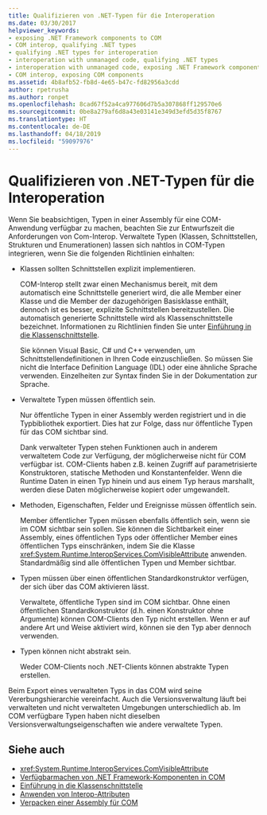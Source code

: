 ```yaml
---
title: Qualifizieren von .NET-Typen für die Interoperation
ms.date: 03/30/2017
helpviewer_keywords:
- exposing .NET Framework components to COM
- COM interop, qualifying .NET types
- qualifying .NET types for interoperation
- interoperation with unmanaged code, qualifying .NET types
- interoperation with unmanaged code, exposing .NET Framework components
- COM interop, exposing COM components
ms.assetid: 4b8afb52-fb8d-4e65-b47c-fd82956a3cdd
author: rpetrusha
ms.author: ronpet
ms.openlocfilehash: 8cad67f52a4ca977606d7b5a307868ff129570e6
ms.sourcegitcommit: 0be8a279af6d8a43e03141e349d3efd5d35f8767
ms.translationtype: HT
ms.contentlocale: de-DE
ms.lasthandoff: 04/18/2019
ms.locfileid: "59097976"
---
```

# <a name="qualifying-net-types-for-interoperation"></a>Qualifizieren von .NET-Typen für die Interoperation
Wenn Sie beabsichtigen, Typen in einer Assembly für eine COM-Anwendung verfügbar zu machen, beachten Sie zur Entwurfszeit die Anforderungen von Com-Interop. Verwaltete Typen (Klassen, Schnittstellen, Strukturen und Enumerationen) lassen sich nahtlos in COM-Typen integrieren, wenn Sie die folgenden Richtlinien einhalten:  
  
-   Klassen sollten Schnittstellen explizit implementieren.  
  
     COM-Interop stellt zwar einen Mechanismus bereit, mit dem automatisch eine Schnittstelle generiert wird, die alle Member einer Klasse und die Member der dazugehörigen Basisklasse enthält, dennoch ist es besser, explizite Schnittstellen bereitzustellen. Die automatisch generierte Schnittstelle wird als Klassenschnittstelle bezeichnet. Informationen zu Richtlinien finden Sie unter [Einführung in die Klassenschnittstelle](com-callable-wrapper.md#introducing-the-class-interface).  
  
     Sie können Visual Basic, C# und C++ verwenden, um Schnittstellendefinitionen in Ihren Code einzuschließen. So müssen Sie nicht die Interface Definition Language (IDL) oder eine ähnliche Sprache verwenden. Einzelheiten zur Syntax finden Sie in der Dokumentation zur Sprache.  
  
-   Verwaltete Typen müssen öffentlich sein.  
  
     Nur öffentliche Typen in einer Assembly werden registriert und in die Typbibliothek exportiert. Dies hat zur Folge, dass nur öffentliche Typen für das COM sichtbar sind.  
  
     Dank verwalteter Typen stehen Funktionen auch in anderem verwaltetem Code zur Verfügung, der möglicherweise nicht für COM verfügbar ist. COM-Clients haben z.B. keinen Zugriff auf parametrisierte Konstruktoren, statische Methoden und Konstantenfelder. Wenn die Runtime Daten in einen Typ hinein und aus einem Typ heraus marshallt, werden diese Daten möglicherweise kopiert oder umgewandelt.  
  
-   Methoden, Eigenschaften, Felder und Ereignisse müssen öffentlich sein.  
  
     Member öffentlicher Typen müssen ebenfalls öffentlich sein, wenn sie im COM sichtbar sein sollen. Sie können die Sichtbarkeit einer Assembly, eines öffentlichen Typs oder öffentlicher Member eines öffentlichen Typs einschränken, indem Sie die Klasse <xref:System.Runtime.InteropServices.ComVisibleAttribute> anwenden. Standardmäßig sind alle öffentlichen Typen und Member sichtbar.  
  
-   Typen müssen über einen öffentlichen Standardkonstruktor verfügen, der sich über das COM aktivieren lässt.  
  
     Verwaltete, öffentliche Typen sind im COM sichtbar. Ohne einen öffentlichen Standardkonstruktor (d.h. einen Konstruktor ohne Argumente) können COM-Clients den Typ nicht erstellen. Wenn er auf andere Art und Weise aktiviert wird, können sie den Typ aber dennoch verwenden.  
  
-   Typen können nicht abstrakt sein.  
  
     Weder COM-Clients noch .NET-Clients können abstrakte Typen erstellen.  
  
 Beim Export eines verwalteten Typs in das COM wird seine Vererbungshierarchie vereinfacht. Auch die Versionsverwaltung läuft bei verwalteten und nicht verwalteten Umgebungen unterschiedlich ab. Im COM verfügbare Typen haben nicht dieselben Versionsverwaltungseigenschaften wie andere verwaltete Typen.  
  
## <a name="see-also"></a>Siehe auch

- <xref:System.Runtime.InteropServices.ComVisibleAttribute>
- [Verfügbarmachen von .NET Framework-Komponenten in COM](../../../docs/framework/interop/exposing-dotnet-components-to-com.md)
- [Einführung in die Klassenschnittstelle](com-callable-wrapper.md#introducing-the-class-interface)
- [Anwenden von Interop-Attributen](../../../docs/framework/interop/applying-interop-attributes.md)
- [Verpacken einer Assembly für COM](../../../docs/framework/interop/packaging-an-assembly-for-com.md)
